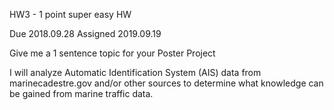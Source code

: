 HW3 - 1 point super easy HW 

Due 2018.09.28
Assigned 2019.09.19

Give me a 1 sentence topic for your Poster Project

I will analyze Automatic Identification System (AIS) data from marinecadestre.gov and/or other sources to determine what knowledge can be gained from marine traffic data.